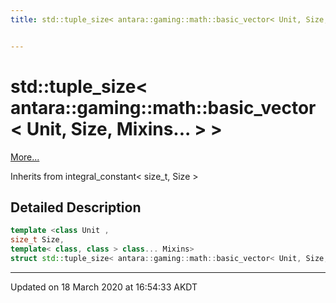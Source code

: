 ```yaml
---
title: std::tuple_size< antara::gaming::math::basic_vector< Unit, Size, Mixins... > >


---
```


# std::tuple_size< antara::gaming::math::basic_vector< Unit, Size, Mixins... > >




 [More...](#detailed-description)




Inherits from integral_constant< size_t, Size >















## Detailed Description

```cpp
template <class Unit ,
size_t Size,
template< class, class > class... Mixins>
struct std::tuple_size< antara::gaming::math::basic_vector< Unit, Size, Mixins... > >;
```





































-------------------------------

Updated on 18 March 2020 at 16:54:33 AKDT